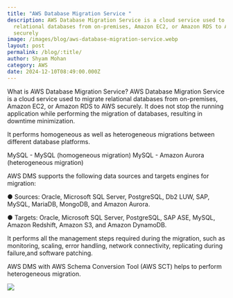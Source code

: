 ```yaml
---
title: "AWS Database Migration Service "
description: AWS Database Migration Service is a cloud service used to migrate
  relational databases from on-premises, Amazon EC2, or Amazon RDS to AWS
  securely
image: /images/blog/aws-database-migration-service.webp
layout: post
permalink: /blog/:title/
author: Shyam Mohan
category: AWS
date: 2024-12-10T08:49:00.000Z
---
```

What is AWS Database Migration Service?
AWS Database Migration Service is a cloud service used to migrate relational databases from on-premises, Amazon EC2, or Amazon RDS to AWS securely.
It does not stop the running application while performing the migration of databases, resulting in downtime minimization.

It performs homogeneous as well as heterogeneous migrations between different database platforms.

MySQL - MySQL (homogeneous migration)
MySQL - Amazon Aurora (heterogeneous migration)

AWS DMS supports the following data sources and targets engines for migration:

● Sources: Oracle, Microsoft SQL Server, PostgreSQL, Db2 LUW, SAP,
MySQL, MariaDB, MongoDB, and Amazon Aurora.

● Targets: Oracle, Microsoft SQL Server, PostgreSQL, SAP ASE, MySQL,
Amazon Redshift, Amazon S3, and Amazon DynamoDB.

It performs all the management steps required during the migration, such as monitoring, scaling, error handling, network connectivity, replicating during failure,and software patching.

AWS DMS with AWS Schema Conversion Tool (AWS SCT) helps to perform heterogeneous migration.

 **![](https://lh7-rt.googleusercontent.com/docsz/AD_4nXfaiX4K5SZiwq2jyqY48ZX9Jl1LtfqSQGxEyy-t_WOJvP-Anopm_HKYHnt6fWkmRMFwLAeBlBcKdzUS3N5hf0yMLxBtNaSGef_cm_-hCqlka40fwEHFHrSVFWVYzuEBOPsVMWnv?key=1beB9YyK6sUFfwFz2OxSuA)**
